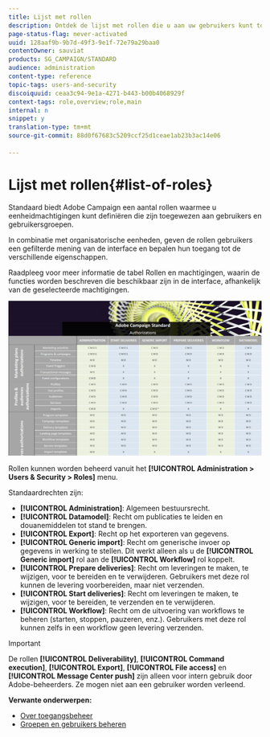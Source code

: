 ```yaml
---
title: Lijst met rollen
description: Ontdek de lijst met rollen die u aan uw gebruikers kunt toewijzen.
page-status-flag: never-activated
uuid: 128aaf9b-9b7d-49f3-9e1f-72e79a29baa0
contentOwner: sauviat
products: SG_CAMPAIGN/STANDARD
audience: administration
content-type: reference
topic-tags: users-and-security
discoiquuid: ceaa3c94-9e1a-4271-b443-b00b4068929f
context-tags: role,overview;role,main
internal: n
snippet: y
translation-type: tm+mt
source-git-commit: 88d0f67683c5209ccf25d1ceae1ab23b3ac14e06

---
```



# Lijst met rollen{#list-of-roles}

Standaard biedt Adobe Campaign een aantal rollen waarmee u eenheidmachtigingen kunt definiëren die zijn toegewezen aan gebruikers en gebruikersgroepen.

In combinatie met organisatorische eenheden, geven de rollen gebruikers een gefilterde mening van de interface en bepalen hun toegang tot de verschillende eigenschappen.

Raadpleeg voor meer informatie de tabel [](/help/administration/using/assets/acs_rights.pdf)Rollen en machtigingen, waarin de functies worden beschreven die beschikbaar zijn in de interface, afhankelijk van de geselecteerde machtigingen.

![](assets/user_management_3.png)

Rollen kunnen worden beheerd vanuit het **[!UICONTROL Administration > Users & Security > Roles]** menu.

Standaardrechten zijn:

* **[!UICONTROL Administration]**: Algemeen bestuursrecht.
* **[!UICONTROL Datamodel]**: Recht om publicaties te leiden en douanemiddelen tot stand te brengen.
* **[!UICONTROL Export]**: Recht op het exporteren van gegevens.
* **[!UICONTROL Generic import]**: Recht om generische invoer op gegevens in werking te stellen. Dit werkt alleen als u de **[!UICONTROL Generic import]** rol aan de **[!UICONTROL Workflow]** rol koppelt.
* **[!UICONTROL Prepare deliveries]**: Recht om leveringen te maken, te wijzigen, voor te bereiden en te verwijderen. Gebruikers met deze rol kunnen de levering voorbereiden, maar niet verzenden.
* **[!UICONTROL Start deliveries]**: Recht om leveringen te maken, te wijzigen, voor te bereiden, te verzenden en te verwijderen.
* **[!UICONTROL Workflow]**: Recht om de uitvoering van workflows te beheren (starten, stoppen, pauzeren, enz.). Gebruikers met deze rol kunnen zelfs in een workflow geen levering verzenden.

>[!IMPORTANT]
>
>De rollen **[!UICONTROL Deliverability]**, **[!UICONTROL Command execution]**, **[!UICONTROL Export]**, **[!UICONTROL File access]** en **[!UICONTROL Message Center push]** zijn alleen voor intern gebruik door Adobe-beheerders. Ze mogen niet aan een gebruiker worden verleend.

**Verwante onderwerpen:**

* [Over toegangsbeheer](../../administration/using/about-access-management.md)
* [Groepen en gebruikers beheren](../../administration/using/managing-groups-and-users.md)
